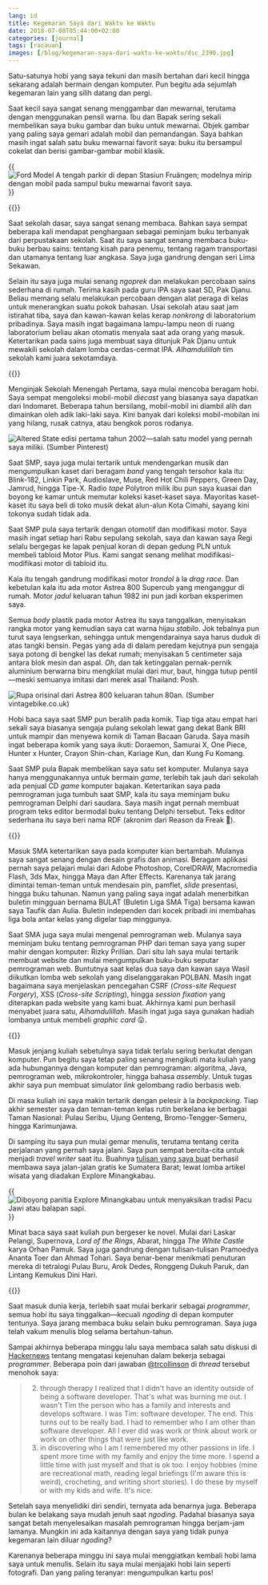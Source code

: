 ```yaml
---
lang: id
title: Kegemaran Saya dari Waktu ke Waktu
date: 2018-07-08T05:44:00+02:00
categories: [journal]
tags: [racauan]
images: [/blog/kegemaran-saya-dari-waktu-ke-waktu/dsc_2390.jpg]
---
```

Satu-satunya hobi yang saya tekuni dan masih bertahan dari kecil hingga sekarang adalah bermain dengan komputer. Pun begitu ada sejumlah kegemaran lain yang silih datang dan pergi.

Saat kecil saya sangat senang menggambar dan mewarnai, terutama dengan menggunakan pensil warna. Ibu dan Bapak sering sekali membelikan saya buku gambar dan buku untuk mewarnai. Objek gambar yang paling saya gemari adalah mobil dan pemandangan. Saya bahkan masih ingat salah satu buku mewarnai favorit saya: buku itu bersampul cokelat dan berisi gambar-gambar mobil klasik.

{{<img alt="Ford Model A tengah parkir di depan Stasiun Fruängen; modelnya mirip dengan mobil pada sampul buku mewarnai favorit saya." src="img_2058.jpg">}}

{{<section-break>}}

Saat sekolah dasar, saya sangat senang membaca. Bahkan saya sempat beberapa kali mendapat penghargaan sebagai peminjam buku terbanyak dari perpustakaan sekolah. Saat itu saya sangat senang membaca buku-buku berbau sains: tentang kisah para penemu, tentang ragam transportasi dan utamanya tentang luar angkasa. Saya juga gandrung dengan seri Lima Sekawan.

Selain itu saya juga mulai senang *ngoprek* dan melakukan percobaan sains sederhana di rumah. Terima kasih pada guru IPA saya saat SD, Pak Djanu. Beliau memang selalu melakukan percobaan dengan alat peraga di kelas untuk menerangkan suatu pokok bahasan. Usai sekolah atau saat jam istirahat tiba, saya dan kawan-kawan kelas kerap *nonkrong* di laboratorium pribadinya. Saya masih ingat bagaimana lampu-lampu neon di ruang laboratorium beliau akan otomatis menyala saat ada orang yang masuk. Ketertarikan pada sains juga membuat saya ditunjuk Pak Djanu untuk mewakili sekolah dalam lomba cerdas-cermat IPA. *Alhamdulillah* tim sekolah kami juara sekotamdaya.

{{<section-break>}}

Menginjak Sekolah Menengah Pertama, saya mulai mencoba beragam hobi. Saya sempat mengoleksi mobil-mobil *diecast* yang biasanya saya dapatkan dari Indomaret. Beberapa tahun bersilang, mobil-mobil ini diambil alih dan dimainkan oleh adik laki-laki saya. Kini banyak dari koleksi mobil-mobilan ini yang hilang, rusak catnya, atau bengkok poros rodanya.

![Altered State edisi pertama tahun 2002—salah satu model yang pernah saya miliki. (Sumber [Pinterest](https://www.pinterest.se/pin/451204456387526755/))](altered-state-hot-wheels.jpg)

Saat SMP, saya juga mulai tertarik untuk mendengarkan musik dan mengumpulkan kaset dari beragam *band* yang tengah tersohor kala itu: Blink-182, Linkin Park, Audioslave, Muse, Red Hot Chili Peppers, Green Day, Jamrud, hingga Tipe-X. Radio *tape* Polytron milik ibu pun saya kuasai dan boyong ke kamar untuk memutar koleksi kaset-kaset saya. Mayoritas kaset-kaset itu saya beli di toko musik dekat alun-alun Kota Cimahi, sayang kini tokonya sudah tidak ada.

Saat SMP pula saya tertarik dengan otomotif dan modifikasi motor. Saya masih ingat setiap hari Rabu sepulang sekolah, saya dan kawan saya Regi selalu bergegas ke lapak penjual koran di depan gedung PLN untuk membeli tabloid Motor Plus. Kami sangat senang melihat modifikasi-modifikasi motor di tabloid itu.

Kala itu tengah gandrung modifikasi motor *trondol* à la *drag race*. Dan kebetulan kala itu ada motor Astrea 800 Supercub yang menganggur di rumah. Motor *jadul* keluaran tahun 1982 ini pun jadi korban eksperimen saya.

Semua *body* plastik pada motor Astrea itu saya tanggalkan, menyisakan rangka motor yang kemudian saya cat warna hijau *stabilo*. Jok tebalnya pun turut saya lengserkan, sehingga untuk mengendarainya saya harus duduk di atas tangki bensin. Pegas yang ada di dalam peredam kejutnya pun sengaja saya potong di bengkel las dekat rumah; menyisakan 5 centimeter saja antara blok mesin dan aspal. *Oh*, dan tak ketinggalan pernak-pernik aluminium berwarna biru mengkilat mulai dari mur, baut, hingga tutup pentil—meski semuanya imitasi dari merek asal Thailand: Posh.

![Rupa orisinal dari Astrea 800 keluaran tahun 80an. (Sumber [vintagebike.co.uk](http://www.vintagebike.co.uk/pictures/1985-honda-astrea-800))](astrea-800-1985.jpg)

Hobi baca saya saat SMP pun beralih pada komik. Tiap tiga atau empat hari sekali saya biasanya sengaja pulang sekolah lewat gang dekat Bank BRI untuk mampir dan menyewa komik di Taman Bacaan Garuda. Saya masih ingat beberapa komik yang saya ikuti: Doraemon, Samurai X, One Piece, Hunter x Hunter, Crayon Shin-chan, Kariage Kun, dan Kung Fu Komang.

Saat SMP pula Bapak membelikan saya satu set komputer. Mulanya saya hanya menggunakannya untuk bermain *game*, terlebih tak jauh dari sekolah ada penjual CD *game* komputer bajakan. Ketertarikan saya pada pemrograman juga tumbuh saat SMP, kala itu saya meminjam buku pemrograman Delphi dari saudara. Saya masih ingat pernah membuat program teks editor bermodal buku tentang Delphi tersebut. Teks editor sederhana itu saya beri nama RDF (akronim dari Reason da Freak 🙈).

{{<section-break>}}

Masuk SMA ketertarikan saya pada komputer kian bertambah. Mulanya saya sangat senang dengan desain grafis dan animasi. Beragam aplikasi pernah saya pelajari mulai dari Adobe Photoshop, CorelDRAW, Macromedia Flash, 3ds Max, hingga Maya dan After Effects. Karenanya tak jarang dimintai teman-teman untuk mendesain pin, pamflet, *slide* presentasi, hingga buku tahunan. Namun yang paling saya ingat adalah menerbitkan buletin mingguan bernama BULAT (Buletin Liga SMA Tiga) bersama kawan saya Taufik dan Aulia. Buletin independen dari kocek pribadi ini membahas liga bola antar kelas yang digelar tiap minggunya.

Saat SMA juga saya mulai mengenal pemrograman web. Mulanya saya meminjam buku tentang pemrograman PHP dari teman saya yang super mahir dengan komputer: Rizky Prillian. Dari situ lah saya mulai tertarik membuat website dan mulai mengumpulkan buku-buku seputar pemrograman web. Buntutnya saat kelas dua saya dan kawan saya Wasil diikutkan lomba web sekolah yang diselanggarakan POLBAN. Masih ingat bagaimana saya menjelaskan pencegahan CSRF (*Cross-site Request Forgery*), XSS (*Cross-site Scripting*), hingga *session fixation* yang diterapkan pada website yang kami buat. Akhirnya kami pun berhasil menyabet juara satu, *Alhamdulillah*. Masih ingat juga saya gunakan hadiah lombanya untuk membeli *graphic card* 😛.

{{<section-break>}}

Masuk jenjang kuliah sebetulnya saya tidak terlalu sering berkutat dengan komputer. Pun begitu saya tetap paling senang mengikuti mata kuliah yang ada hubungannya dengan komputer dan pemrograman: algoritma, Java, pemrograman web, mikrokontroler, hingga bahasa *assembly*. Untuk tugas akhir saya pun membuat simulator *link* gelombang radio berbasis web.

Di masa kuliah ini saya makin tertarik dengan pelesir à la *backpacking*. Tiap akhir semester saya dan teman-teman kelas rutin berkelana ke berbagai Taman Nasional: Pulau Seribu, Ujung Genteng, Bromo-Tengger-Semeru, hingga Karimunjawa.

Di samping itu saya pun mulai gemar menulis, terutama tentang cerita perjalanan yang pernah saya jalani. Saya pun sempat bercita-cita untuk menjadi *travel writer* saat itu. Buahnya [tulisan yang saya buat](/blog/petualangan-imajiner/) berhasil membawa saya jalan-jalan gratis ke Sumatera Barat; lewat lomba artikel wisata yang diadakan Explore Minangkabau.

{{<img alt="Diboyong panitia Explore Minangkabau untuk menyaksikan tradisi Pacu Jawi atau balapan sapi." src="dsc_0437.jpg">}}

Minat baca saya saat kuliah pun bergeser ke novel. Mulai dari Laskar Pelangi, Supernova, *Lord of the Rings*, Abarat, hingga *The White Castle* karya Orhan Pamuk. Saya juga gandrung dengan tulisan-tulisan Pramoedya Ananta Toer dan Ahmad Tohari. Saya benar-benar menikmati penuturan mereka di tetralogi Pulau Buru, Arok Dedes, Ronggeng Dukuh Paruk, dan Lintang Kemukus Dini Hari.

{{<section-break>}}

Saat masuk dunia kerja, terlebih saat mulai berkarir sebagai *programmer*, semua hobi itu saya tinggalkan—kecuali *ngoding* di depan komputer tentunya. Saya jarang membaca buku selain buku pemrograman. Saya juga telah vakum menulis blog selama bertahun-tahun.

Sampai akhirnya beberapa minggu lalu saya membaca salah satu diskusi di [Hackernews](https://news.ycombinator.com/item?id=17274320) tentang mengatasi kejenuhan dalam bekerja sebagai *programmer*. Beberapa poin dari jawaban [@trcollinson](https://news.ycombinator.com/user?id=trcollinson) di *thread* tersebut menohok saya:

> 2) through therapy I realized that I didn't have an identity outside of being a software developer. That's what was burning me out. I wasn't Tim the person who has a family and interests and develops software. I was Tim: software developer. The end. This turns out to be really bad. I had to remember who I am other than software developer. All I ever did was work or think about work or work on other things that were just like work.
> 3) in discovering who I am I remembered my other passions in life. I spent more time with my family and enjoy the time more. I spend a little time with just myself and that is ok too. I enjoy hobbies (mine are recreational math, reading legal briefings (I'm aware this is weird), crocheting, and writing short stories). I do these by myself or with my kids and wife. It's nice.

Setelah saya menyelidiki diri sendiri, ternyata ada benarnya juga. Beberapa bulan ke belakang saya mudah jenuh saat *ngoding*. Padahal biasanya saya sangat betah menyelesaikan masalah pemrograman hingga berjam-jam lamanya. Mungkin ini ada kaitannya dengan saya yang tidak punya kegemaran lain diluar *ngoding*?

Karenanya beberapa minggu ini saya mulai menggiatkan kembali hobi lama saya untuk menulis. Selain itu saya mulai menjajaki hobi lain seperti fotografi. Dan yang paling teranyar: mengumpulkan kartu pos!
